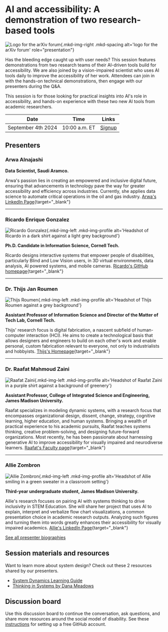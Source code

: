 # AI and accessibility: A demonstration of two research-based tools

![Logo for the arXiv forum](../../assets/arxiv-forum-logo-full-2024.svg){.mkd-img-right .mkd-spacing alt='logo for the arXiv forum' role="presentation"}

Has the bleeding edge caught up with user needs? This session features demonstrations from two research teams of their AI-driven tools build for accessibility. We are also joined by a vision-impaired scientist who uses AI tools daily to improve the accessibility of her work. Attendees can join in with the hands-on technical demonstrations, then engage with our presenters during the Q&A.

This session is for those looking for practical insights into AI's role in accessibility, and hands-on experience with these two new AI tools from academic researchers.

| Date | Time | Links |
|---|---|---|
| September 4th 2024  | 10:00 a.m. ET |  [Signup](https://cornell.ca1.qualtrics.com/jfe/form/SV_eEZ1d27LF2fVM7Y) |

## Presenters

### Arwa Alnajashi

<!-- ![Arwa Alnajashi](../assets/profile/arwa.jpeg){.mkd-img-left .mkd-img-profile alt='Headshot of Arwa Alnajashi'} -->

**Data Scientist, Saudi Aramco.**

Arwa's passion lies in creating an empowered and inclusive digital future, ensuring that advancements in technology pave the way for greater accessibility and efficiency across industries. Currently, she applies data science to automate critical operations in the oil and gas industry. [Arwa's LinkedIn Page](https://sa.linkedin.com/in/arwa-alnajashi-84b1541a2?trk=people-guest_people_search-card){target="_blank"}

---

### Ricardo Enrique Gonzalez
![Ricardo Gonzalez](../assets/profile/ricardo.jpeg){.mkd-img-left .mkd-img-profile alt='Headshot of Ricardo in a dark shirt against a light grey background'}

**Ph.D. Candidate in Information Science, Cornell Tech.**

Ricardo designs interactive systems that empower people of disabilities, particularly Blind and Low Vision users, in 3D virtual environments, data analysis, AI powered systems, and mobile cameras. [Ricardo's GitHub homepage](https://rgonzalezp.github.io/){target="_blank"}

---

### Dr. Thijs Jan Roumen

![Thijs Roumen](../assets/profile/thijs.png){.mkd-img-left .mkd-img-profile alt='Headshot of Thijs Roumen against a grey background'}

**Assistant Professor of Information Science and Director of the Matter of Tech Lab, Cornell Tech.**

Thijs' research focus is digital fabrication, a nascent subfield of human-computer interaction (HCI). He aims to create a technological basis that allows designers and engineers to build on each other's work and enable personal, custom fabrication relevant to everyone, not only to industrialists and hobbyists. [Thijs's Homepage](http://thijsroumen.eu/){target="_blank"}

---

### Dr. Raafat Mahmoud Zaini
![Raafat Zaini](../assets/profile/raafat.jpeg){.mkd-img-left .mkd-img-profile alt='Headshot of Raafat Zaini in a purple shirt against a background of greenery'}

**Assistant Professor, College of Integrated Science and Engineering, James Madison University.**

Raafat specializes in modeling dynamic systems, with a research focus that encompasses organizational design, dissent, change, strategy, cognitive learning, higher education, and human systems. Bringing a wealth of practical experience to his academic pursuits, Raafat teaches systems thinking, creative problem-solving, and designing future-forward organizations. Most recently, he has been passionate about harnessing generative AI to improve accessibility for visually impaired and neurodiverse learners. [Raafat's Faculty page](https://www.jmu.edu/cise/people/faculty/zaini-raafat.shtml){target="_blank"}

---

### Allie Zombron
![Allie Zombron](../assets/profile/allie.jpeg){.mkd-img-left .mkd-img-profile alt='Headshot of Allie  smiling in a green sweater in a classroom setting'}

**Third-year undergraduate student, James Madison University.**

Allie's research focuses on pairing AI with systems thinking to drive inclusivity in STEM Education. She will share her project that uses AI to explain, interpret and verbalize flow chart visualizations, a common presentation choice in academic research outputs. Analyzing such figures and turning them into words greatly enhances their accessibility for visually impaired academics. [Allie's LinkedIn Page](https://www.linkedin.com/in/allie-zombron-87394a290/){target="_blank"}

[See all presenter biographies](presenters)

## Session materials and resources
Want to learn more about system design? Check out these 2 resources shared by our presenters.

- [System Dynamics Learning Guide](https://pressbooks.lib.jmu.edu/sdlearningguide/)
- [Thinking in Systems by Dana Meadows](https://research.fit.edu/media/site-specific/researchfitedu/coast-climate-adaptation-library/climate-communications/psychology-amp-behavior/Meadows-2008.-Thinking-in-Systems.pdf)


## Discussion board
Use this discussion board to continue the conversation, ask questions, and share more resources around the social model of disability. See these [instructions](discussion-board.md) for setting up a free GitHub account.
